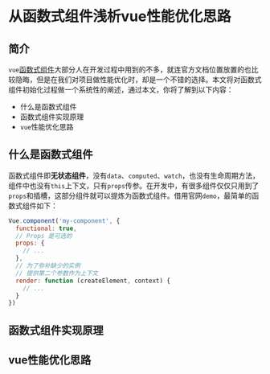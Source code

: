 # 从函数式组件浅析vue性能优化思路

## 简介

`vue`[函数式组件](https://cn.vuejs.org/v2/guide/render-function.html#%E5%87%BD%E6%95%B0%E5%BC%8F%E7%BB%84%E4%BB%B6)大部分人在开发过程中用到的不多，就连官方文档位置放置的也比较隐晦，但是在我们对项目做性能优化时，却是一个不错的选择。本文将对函数式组件初始化过程做一个系统性的阐述，通过本文，你将了解到以下内容：

- 什么是函数式组件
- 函数式组件实现原理
- `vue`性能优化思路

## 什么是函数式组件

函数式组件即**无状态组件**，没有`data`、`computed`、`watch`，也没有生命周期方法，组件中也没有`this`上下文，只有`props`传参。在开发中，有很多组件仅仅只用到了`props`和插槽，这部分组件就可以提炼为函数式组件。借用官网`demo`，最简单的函数式组件如下：

```JavaScript
Vue.component('my-component', {
  functional: true,
  // Props 是可选的
  props: {
    // ...
  },
  // 为了弥补缺少的实例
  // 提供第二个参数作为上下文
  render: function (createElement, context) {
    // ...
  }
})
```

## 函数式组件实现原理

## vue性能优化思路
